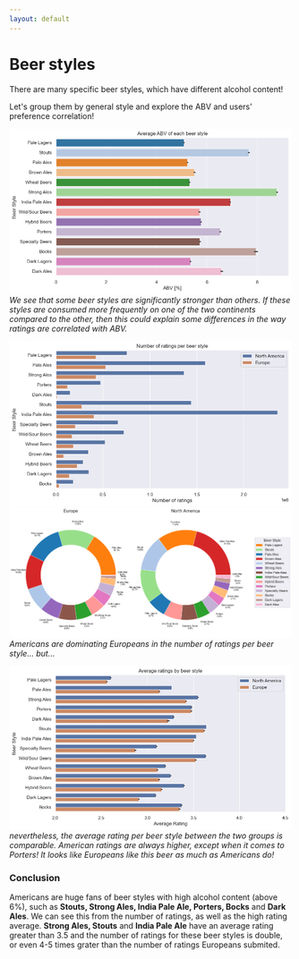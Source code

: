 ```yaml
---
layout: default
---
```


# Beer styles

There are many specific beer styles, which have different alcohol content!

Let's group them by general style and explore the ABV and users' preference correlation!

![ABV by beer style](./plots/style_abv.png)
_We see that some beer styles are significantly stronger than others. If these styles are consumed more frequently on one of the two continents compared to the other, then this could explain some differences in the way ratings are correlated with ABV._

![Count by beer style](./plots/style_count.png)
![Avg_ABV](./plots/pie_chart.png)
_Americans are dominating Europeans in the number of ratings per beer style... but..._

![Rating by beer style](./plots/style_rating.png)
_nevertheless, the average rating per beer style between the two groups is comparable. American ratings are always higher, except when it comes to Porters! It looks like Europeans like this beer as much as Americans do!_

### Conclusion

Americans are huge fans of beer styles with high alcohol content (above 6%), such as **Stouts, Strong Ales, India Pale Ale, Porters, Bocks** and **Dark Ales**. We can see this from the number of ratings, as well as the high rating average. **Strong Ales, Stouts** and **India Pale Ale** have an average rating greater than 3.5 and the number of ratings for these beer styles is double, or even 4-5 times grater than the number of ratings Europeans submited.